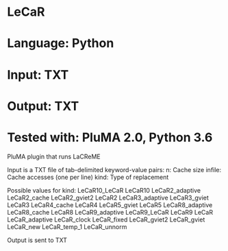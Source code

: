# LeCaR
# Language: Python
# Input: TXT
# Output: TXT
# Tested with: PluMA 2.0, Python 3.6

PluMA plugin that runs LaCReME

Input is a TXT file of tab-delimited keyword-value pairs:
n: Cache size
infile: Cache accesses (one per line)
kind: Type of replacement

Possible values for kind:
 LeCaR10_LeCaR
 LeCaR10
 LeCaR2_adaptive
 LeCaR2_cache
 LeCaR2_gviet2
 LeCaR2
 LeCaR3_adaptive
 LeCaR3_gviet
 LeCaR3
 LeCaR4_cache
 LeCaR4
 LeCaR5_gviet
 LeCaR5
 LeCaR8_adaptive
 LeCaR8_cache
 LeCaR8
 LeCaR9_adaptive
 LeCaR9_LeCaR
 LeCaR9
 LeCaR
 LeCaR_adaptive
 LeCaR_clock
 LeCaR_fixed
 LeCaR_gviet2
 LeCaR_gviet
 LeCaR_new
 LeCaR_temp_1
 LeCaR_unnorm




Output is sent to TXT
